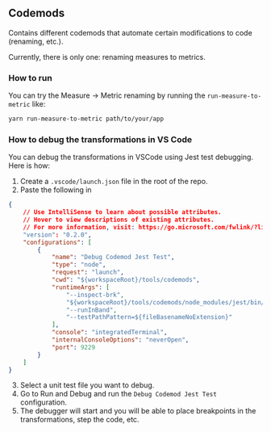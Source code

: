 ## Codemods

Contains different codemods that automate certain modifications to code (renaming, etc.).

Currently, there is only one: renaming measures to metrics.

### How to run

You can try the Measure -> Metric renaming by running the `run-measure-to-metric` like:

```bash
yarn run-measure-to-metric path/to/your/app
```

### How to debug the transformations in VS Code

You can debug the transformations in VSCode using Jest test debugging. Here is how:

1. Create a `.vscode/launch.json` file in the root of the repo.
2. Paste the following in

```json
{
    // Use IntelliSense to learn about possible attributes.
    // Hover to view descriptions of existing attributes.
    // For more information, visit: https://go.microsoft.com/fwlink/?linkid=830387
    "version": "0.2.0",
    "configurations": [
        {
            "name": "Debug Codemod Jest Test",
            "type": "node",
            "request": "launch",
            "cwd": "${workspaceRoot}/tools/codemods",
            "runtimeArgs": [
                "--inspect-brk",
                "${workspaceRoot}/tools/codemods/node_modules/jest/bin/jest.js",
                "--runInBand",
                "--testPathPattern=${fileBasenameNoExtension}"
            ],
            "console": "integratedTerminal",
            "internalConsoleOptions": "neverOpen",
            "port": 9229
        }
    ]
}
```

3. Select a unit test file you want to debug.
4. Go to Run and Debug and run the `Debug Codemod Jest Test` configuration.
5. The debugger will start and you will be able to place breakpoints in the transformations, step the code, etc.
